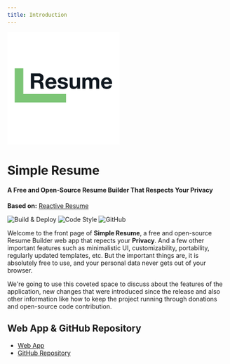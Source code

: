 ```yaml
---
title: Introduction
---
```


<img src="./images/logo.png" width="256px">

# Simple Resume

#### A Free and Open-Source Resume Builder That Respects Your Privacy

__Based on:__ [Reactive Resume](https://rxresu.me/)

![Build & Deploy](https://github.com/SHENG-X/simple-resume/workflows/Build%20&%20Deploy/badge.svg)
![Code Style](https://badgen.net/badge/code%20style/airbnb/ff5a5f?icon=airbnb)
![GitHub](https://img.shields.io/github/license/SHENG-X/simple-resume)

Welcome to the front page of **Simple Resume**, a free and open-source Resume Builder web app that repects your **Privacy**. And a few other important features such as minimalistic UI, customizability, portability, regularly updated templates, etc. But the important things are, it is absolutely free to use, and your personal data never gets out of your browser.

We're going to use this coveted space to discuss about the features of the application, new changes that were introduced since the release and also other information like how to keep the project running through donations and open-source code contribution.

## Web App & GitHub Repository

- [Web App ](https://simpleresume.ca/)
- [GitHub Repository ](https://github.com/SHENG-X/simple-resume)
